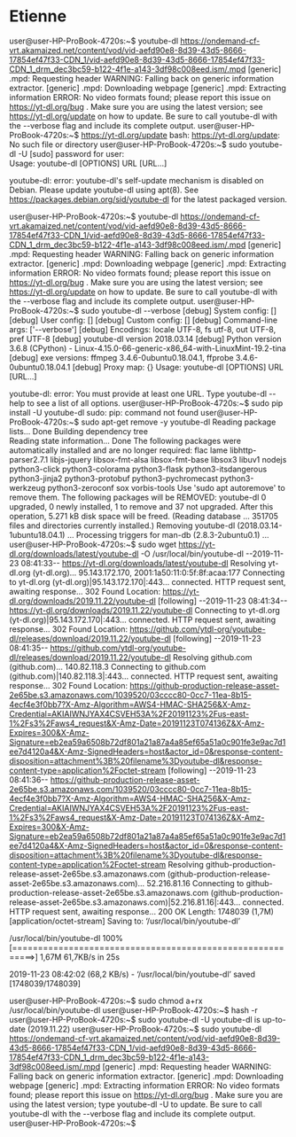 # Etienne

user@user-HP-ProBook-4720s:~$ youtube-dl https://ondemand-cf-vrt.akamaized.net/content/vod/vid-aefd90e8-8d39-43d5-8666-17854ef47f33-CDN_1/vid-aefd90e8-8d39-43d5-8666-17854ef47f33-CDN_1_drm_dec3bc59-b122-4f1e-a143-3df98c008eed.ism/.mpd
[generic] .mpd: Requesting header
WARNING: Falling back on generic information extractor.
[generic] .mpd: Downloading webpage
[generic] .mpd: Extracting information
ERROR: No video formats found; please report this issue on https://yt-dl.org/bug . Make sure you are using the latest version; see  https://yt-dl.org/update  on how to update. Be sure to call youtube-dl with the --verbose flag and include its complete output.
user@user-HP-ProBook-4720s:~$ https://yt-dl.org/update
bash: https://yt-dl.org/update: No such file or directory
user@user-HP-ProBook-4720s:~$ sudo youtube-dl -U
[sudo] password for user:     
Usage: youtube-dl [OPTIONS] URL [URL...]

youtube-dl: error: youtube-dl's self-update mechanism is disabled on Debian.
Please update youtube-dl using apt(8).
See https://packages.debian.org/sid/youtube-dl for the latest packaged version.

user@user-HP-ProBook-4720s:~$ youtube-dl https://ondemand-cf-vrt.akamaized.net/content/vod/vid-aefd90e8-8d39-43d5-8666-17854ef47f33-CDN_1/vid-aefd90e8-8d39-43d5-8666-17854ef47f33-CDN_1_drm_dec3bc59-b122-4f1e-a143-3df98c008eed.ism/.mpd
[generic] .mpd: Requesting header
WARNING: Falling back on generic information extractor.
[generic] .mpd: Downloading webpage
[generic] .mpd: Extracting information
ERROR: No video formats found; please report this issue on https://yt-dl.org/bug . Make sure you are using the latest version; see  https://yt-dl.org/update  on how to update. Be sure to call youtube-dl with the --verbose flag and include its complete output.
user@user-HP-ProBook-4720s:~$ sudo youtube-dl --verbose
[debug] System config: []
[debug] User config: []
[debug] Custom config: []
[debug] Command-line args: ['--verbose']
[debug] Encodings: locale UTF-8, fs utf-8, out UTF-8, pref UTF-8
[debug] youtube-dl version 2018.03.14
[debug] Python version 3.6.8 (CPython) - Linux-4.15.0-66-generic-x86_64-with-LinuxMint-19.2-tina
[debug] exe versions: ffmpeg 3.4.6-0ubuntu0.18.04.1, ffprobe 3.4.6-0ubuntu0.18.04.1
[debug] Proxy map: {}
Usage: youtube-dl [OPTIONS] URL [URL...]

youtube-dl: error: You must provide at least one URL.
Type youtube-dl --help to see a list of all options.
user@user-HP-ProBook-4720s:~$ sudo pip install -U youtube-dl
sudo: pip: command not found
user@user-HP-ProBook-4720s:~$ sudo apt-get remove -y youtube-dl
Reading package lists... Done
Building dependency tree       
Reading state information... Done
The following packages were automatically installed and are no longer required:
  flac lame libhttp-parser2.7.1 libjs-jquery libsox-fmt-alsa libsox-fmt-base libsox3 libuv1 nodejs python3-click python3-colorama
  python3-flask python3-itsdangerous python3-jinja2 python3-protobuf python3-pychromecast python3-werkzeug python3-zeroconf sox
  vorbis-tools
Use 'sudo apt autoremove' to remove them.
The following packages will be REMOVED:
  youtube-dl
0 upgraded, 0 newly installed, 1 to remove and 37 not upgraded.
After this operation, 5.271 kB disk space will be freed.
(Reading database ... 351705 files and directories currently installed.)
Removing youtube-dl (2018.03.14-1ubuntu18.04.1) ...
Processing triggers for man-db (2.8.3-2ubuntu0.1) ...
user@user-HP-ProBook-4720s:~$ sudo wget https://yt-dl.org/downloads/latest/youtube-dl -O /usr/local/bin/youtube-dl
--2019-11-23 08:41:33--  https://yt-dl.org/downloads/latest/youtube-dl
Resolving yt-dl.org (yt-dl.org)... 95.143.172.170, 2001:1a50:11:0:5f:8f:acaa:177
Connecting to yt-dl.org (yt-dl.org)|95.143.172.170|:443... connected.
HTTP request sent, awaiting response... 302 Found
Location: https://yt-dl.org/downloads/2019.11.22/youtube-dl [following]
--2019-11-23 08:41:34--  https://yt-dl.org/downloads/2019.11.22/youtube-dl
Connecting to yt-dl.org (yt-dl.org)|95.143.172.170|:443... connected.
HTTP request sent, awaiting response... 302 Found
Location: https://github.com/ytdl-org/youtube-dl/releases/download/2019.11.22/youtube-dl [following]
--2019-11-23 08:41:35--  https://github.com/ytdl-org/youtube-dl/releases/download/2019.11.22/youtube-dl
Resolving github.com (github.com)... 140.82.118.3
Connecting to github.com (github.com)|140.82.118.3|:443... connected.
HTTP request sent, awaiting response... 302 Found
Location: https://github-production-release-asset-2e65be.s3.amazonaws.com/1039520/03cccc80-0cc7-11ea-8b15-4ecf4e3f0bb7?X-Amz-Algorithm=AWS4-HMAC-SHA256&X-Amz-Credential=AKIAIWNJYAX4CSVEH53A%2F20191123%2Fus-east-1%2Fs3%2Faws4_request&X-Amz-Date=20191123T074136Z&X-Amz-Expires=300&X-Amz-Signature=eb2ea59a6508b72df801a21a87a4a85ef65a51a0c901fe3e9ac7d1ee7d4120a4&X-Amz-SignedHeaders=host&actor_id=0&response-content-disposition=attachment%3B%20filename%3Dyoutube-dl&response-content-type=application%2Foctet-stream [following]
--2019-11-23 08:41:36--  https://github-production-release-asset-2e65be.s3.amazonaws.com/1039520/03cccc80-0cc7-11ea-8b15-4ecf4e3f0bb7?X-Amz-Algorithm=AWS4-HMAC-SHA256&X-Amz-Credential=AKIAIWNJYAX4CSVEH53A%2F20191123%2Fus-east-1%2Fs3%2Faws4_request&X-Amz-Date=20191123T074136Z&X-Amz-Expires=300&X-Amz-Signature=eb2ea59a6508b72df801a21a87a4a85ef65a51a0c901fe3e9ac7d1ee7d4120a4&X-Amz-SignedHeaders=host&actor_id=0&response-content-disposition=attachment%3B%20filename%3Dyoutube-dl&response-content-type=application%2Foctet-stream
Resolving github-production-release-asset-2e65be.s3.amazonaws.com (github-production-release-asset-2e65be.s3.amazonaws.com)... 52.216.81.16
Connecting to github-production-release-asset-2e65be.s3.amazonaws.com (github-production-release-asset-2e65be.s3.amazonaws.com)|52.216.81.16|:443... connected.
HTTP request sent, awaiting response... 200 OK
Length: 1748039 (1,7M) [application/octet-stream]
Saving to: ‘/usr/local/bin/youtube-dl’

/usr/local/bin/youtube-dl        100%[==========================================================>]   1,67M  61,7KB/s    in 25s     

2019-11-23 08:42:02 (68,2 KB/s) - ‘/usr/local/bin/youtube-dl’ saved [1748039/1748039]

user@user-HP-ProBook-4720s:~$ sudo chmod a+rx /usr/local/bin/youtube-dl
user@user-HP-ProBook-4720s:~$ hash -r
user@user-HP-ProBook-4720s:~$ sudo youtube-dl -U
youtube-dl is up-to-date (2019.11.22)
user@user-HP-ProBook-4720s:~$ sudo youtube-dl https://ondemand-cf-vrt.akamaized.net/content/vod/vid-aefd90e8-8d39-43d5-8666-17854ef47f33-CDN_1/vid-aefd90e8-8d39-43d5-8666-17854ef47f33-CDN_1_drm_dec3bc59-b122-4f1e-a143-3df98c008eed.ism/.mpd
[generic] .mpd: Requesting header
WARNING: Falling back on generic information extractor.
[generic] .mpd: Downloading webpage
[generic] .mpd: Extracting information
ERROR: No video formats found; please report this issue on https://yt-dl.org/bug . Make sure you are using the latest version; type  youtube-dl -U  to update. Be sure to call youtube-dl with the --verbose flag and include its complete output.
user@user-HP-ProBook-4720s:~$ 

